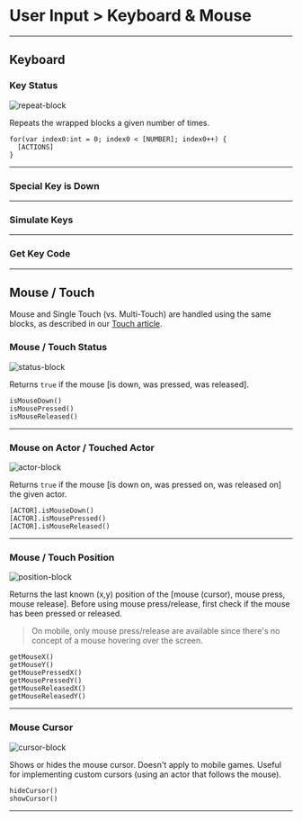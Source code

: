 # User Input > Keyboard & Mouse

***

## Keyboard

### Key Status

![repeat-block](http://static.stencyl.com/pedia2/blocks/flow/flow_looping/RepeatBlock.png)

Repeats the wrapped blocks a given number of times.

```
for(var index0:int = 0; index0 < [NUMBER]; index0++) {
  [ACTIONS]
}
```

***

### Special Key is Down

***

### Simulate Keys

***

### Get Key Code

***

## Mouse / Touch

Mouse and Single Touch (vs. Multi-Touch) are handled using the same blocks, as described in our [Touch article](http://www.stencyl.com/help/view/mobile-input/).

### Mouse / Touch Status

![status-block](http://static.stencyl.com/pedia2/blocks/user_input/mouse/Status.png)

Returns `true` if the mouse [is down, was pressed, was released].

```
isMouseDown()
isMousePressed()
isMouseReleased()
```

***

### Mouse on Actor / Touched Actor

![actor-block](http://static.stencyl.com/pedia2/blocks/user_input/mouse/Actor.png)

Returns `true` if the mouse [is down on, was pressed on, was released on] the given actor.

```
[ACTOR].isMouseDown()
[ACTOR].isMousePressed()
[ACTOR].isMouseReleased()
```

***

### Mouse / Touch Position

![position-block](http://static.stencyl.com/pedia2/blocks/user_input/mouse/Position.png)

Returns the last known (x,y) position of the [mouse (cursor), mouse press, mouse release]. Before using mouse press/release, first check if the mouse has been pressed or released.

> On mobile, only mouse press/release are available since there's no concept of a mouse hovering over the screen.

```
getMouseX()
getMouseY()
getMousePressedX()
getMousePressedY()
getMouseReleasedX()
getMouseReleasedY()
```

***

### Mouse Cursor

![cursor-block](http://static.stencyl.com/pedia2/blocks/user_input/mouse/MouseCursor.png)

Shows or hides the mouse cursor. Doesn't apply to mobile games. Useful for implementing custom cursors (using an actor that follows the mouse).

```
hideCursor()
showCursor()
```

***
